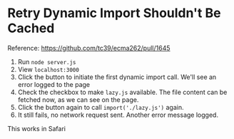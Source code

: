 # Retry Dynamic Import Shouldn't Be Cached

Reference: <https://github.com/tc39/ecma262/pull/1645>

1. Run `node server.js`
2. View `localhost:3000`
3. Click the button to initiate the first dynamic import call. We'll see an error logged to the page
4. Check the checkbox to make `lazy.js` available. The file content can be fetched now, as we can see on the page.
5. Click the button again to call `import('./lazy.js')` again.
6. It still fails, no network request sent. Another error message logged.

This works in Safari
